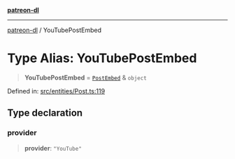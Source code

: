 [**patreon-dl**](../README.md)

***

[patreon-dl](../README.md) / YouTubePostEmbed

# Type Alias: YouTubePostEmbed

> **YouTubePostEmbed** = [`PostEmbed`](../interfaces/PostEmbed.md) & `object`

Defined in: [src/entities/Post.ts:119](https://github.com/patrickkfkan/patreon-dl/blob/564e431e409ad640819c7b5ad600451c2bd07930/src/entities/Post.ts#L119)

## Type declaration

### provider

> **provider**: `"YouTube"`
